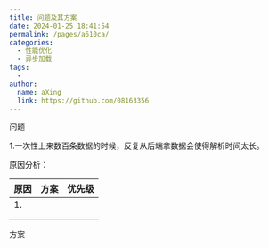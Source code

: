 ```yaml
---
title: 问题及其方案
date: 2024-01-25 18:41:54
permalink: /pages/a610ca/
categories:
  - 性能优化
  - 异步加载
tags:
  - 
author: 
  name: aXing
  link: https://github.com/08163356
---
```


问题

1.一次性上来数百条数据的时候，反复从后端拿数据会使得解析时间太长。

原因分析：

| 原因 | 方案 | 优先级 |
| ---- | ---- | ------ |
| 1.   |      |        |
|      |      |        |
|      |      |        |

方案


